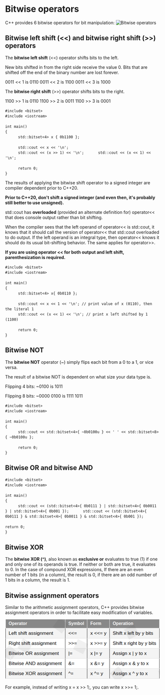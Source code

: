 # Bitwise operators

C++ provides 6 bitwise operators for bit manipulation:
![Bitwise operators](https://raw.githubuser.com/anushikhov/cpp/master/learn_cpp/6_Bitwise_Operators/img/bitwise_ops.png)  


## Bitwise left shift (<<) and bitwise right shift (>>) operators

The **bitwise left shift** (<<) operator shifts bits to the left. 

New bits shifted in from the right side receive the value 0. Bits that are shifted off the end of the binary number are lost forever.

0011 << 1 is 0110
0011 << 2 is 1100
0011 << 3 is 1000

The **bitwise right shift** (>>) operator shifts bits to the right.

1100 >> 1 is 0110
1100 >> 2 is 0011
1100 >> 3 is 0001

` #include <bitset> `  
` #include <iostream> `<br/><br/>
` int main() `  
` { `  
&emsp;&emsp;&emsp;` std::bitset<4> x { 0b1100 }; `<br/><br/>
&emsp;&emsp;&emsp;` std::cout << x << '\n'; `  
&emsp;&emsp;&emsp;` std::cout << (x >> 1) << '\n'; `
&emsp;&emsp;&emsp;` std::cout << (x << 1) << '\n'; `<br/><br/>
&emsp;&emsp;&emsp;` return 0; `  
` } `  

The results of applying the bitwise shift operator to a signed integer are compiler dependent prior to C++20. 

**Prior to C++20, don't shift a signed integer (and even then, it's probably still better to use unsigned).**

std::cout has **overloaded** (provided an alternate definition for) operator<< that does console output rather than bit shifting.

When the compiler sees that the left operand of operator<< is std::cout, it knows that it should call the version of operator<< that std::cout overloaded to do output. If the left operand is an integral type, then operator<< knows it should do its usual bit-shifting behavior. The same applies for operator>>.

**If you are using operator << for both output and left shift, parenthesization is required.**

` #include <bitset> `  
` #include <iostream> `<br/><br/>
` int main() `  
` { `  
&emsp;&emsp;&emsp;` std::bitset<4> x{ 0b0110 }; `<br/><br/>
&emsp;&emsp;&emsp;` std::cout << x << 1 << '\n'; // print value of x (0110), then the literal 1 `  
&emsp;&emsp;&emsp;` std::cout << (x << 1) << '\n'; // print x left shifted by 1 (1100) `<br/><br/>
&emsp;&emsp;&emsp;` return 0; `  
` } `  


## Bitwise NOT

The **bitwise NOT** operator (~) simply flips each bit from a 0 to a 1, or vice versa.

The result of a bitwise NOT is dependent on what size your data type is.

Flipping 4 bits:
~0100 is 1011

Flipping 8 bits:
~0000 0100 is 1111 1011

` #include <bitset> `  
` #include <iostream> `<br/><br/>
` int main() `  
` { `  
&emsp;&emsp;&emsp;` std::cout << std::bitset<4>{ ~0b0100u } << ' ' << std::bitset<8>{ ~0b0100u }; `<br/><br/>
&emsp;&emsp;&emsp;` return 0; `  
` } `  


## Bitwise OR and bitwise AND

` #include <bitset> `  
` #include <iostream> `<br/><br/>
` int main() `  
` { `  
&emsp;&emsp;&emsp;` std::cout << (std::bitset<4>{ 0b0111 } | std::bitset<4>{ 0b0011 } | std::bitset<4>{ 0b001 }); `  &emsp;&emsp;&emsp;` std::cout << (std::bitset<4>{ 0b0111 } & std::bitset<4>{ 0b0011 } & std::bitset<4>{ 0b001 }); `<br/><br/>
` return 0; `  
` } `  


## Bitwise XOR

The **bitwise XOR (^)**, also known as **exclusive or** evaluates to true (1) if one and only one of its operands is true. If neither or both are true, it evaluates to 0. In the case of compound XOR expressions, If there are an even number of 1 bits (in a column), the result is 0, if there are an odd number of 1 bits in a column, the result is 1.


## Bitwise assignment operators

Similar to the arithmetic assignment operators, C++ provides bitwise assignment operators in order to facilitate easy modification of variables.

![Bitwise assignment operators](https://raw.githubusercontent.com/anushikhov/cpp/master/learncpp_com/6_Bit_Manipulation/img/bitwise_assignment_ops.png)

For example, instead of writing x = x >> 1;, you can write x >>= 1;. 
